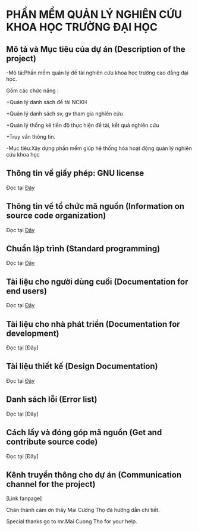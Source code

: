 # PHẦN MỀM QUẢN LÝ NGHIÊN CỨU KHOA HỌC TRƯỜNG ĐẠI HỌC

## Mô tả và Mục tiêu của dự án (Description of the project)

-Mô tả:Phần mềm quản lý đề tài nghiên cứu khoa học trường cao đẳng đại học.

Gồm các chức năng :

+Quản lý danh sách đề tài NCKH

+Quản lý danh sách sv, gv tham gia nghiên cứu

+Quản lý thống kê tiến độ thực hiện đề tài, kết quả nghiên cứu

+Truy vấn thông tin.

-Mục tiêu:Xây dựng phần mềm giúp hệ thống hóa hoạt động quản  lý nghiên cứu khoa học

## Thông tin về giấy phép: GNU license

Đọc tại [Đây](https://github.com/anhviettran2503/QLDT/blob/master/LICENSE)

## Thông tin về tổ chức mã nguồn (Information on source code organization)

Đọc tại [Đây](https://github.com/anhviettran2503/QLDT/blob/master/Information%20on%20source%20code%20organization.md)

## Chuẩn lập trình (Standard programming)

Đọc tại [Đây](https://github.com/anhviettran2503/QLDT/blob/master/Standard%20programming.md)

## Tài liệu cho người dùng cuối (Documentation for end users)

Đọc tại [Đây](https://github.com/anhviettran2503/QLDT/blob/master/Documentation%20for%20end%20users.md)

## Tài liệu cho nhà phát triển (Documentation for development)

Đọc tại [Đây]

## Tài liệu thiết kế (Design Documentation)

Đọc tại [Đây](https://github.com/anhviettran2503/QLDT/blob/master/Design%20document.md)

## Danh sách lỗi (Error list)

Đọc tại [Đây]

## Cách lấy và đóng góp mã nguồn (Get and contribute source code)

Đọc tại [Đây]

## Kênh truyền thông cho dự án (Communication channel for the project)

[Link fanpage]

Chân thành cảm ơn thầy Mai Cường Thọ đã hướng dẫn chi tiết.

Special thanks go to mr.Mai Cuong Tho for your help.


